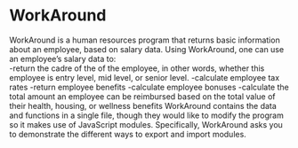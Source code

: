# WorkAround
WorkAround is a human resources program that returns basic information about an employee, based on salary data. 
Using WorkAround, one can use an employee’s salary data to:  
-return the cadre of the of the employee, in other words, whether this employee is entry level, mid level, or senior level. 
-calculate employee tax rates 
-return employee benefits 
-calculate employee bonuses 
-calculate the total amount an employee can be reimbursed based on the total value of their health, housing, or wellness benefits 
WorkAround contains the data and functions in a single file, though they would like to modify the program so it makes use of JavaScript modules. 
Specifically, WorkAround asks you to demonstrate the different ways to export and import modules.
